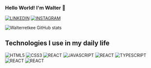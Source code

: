 ### Hello World! I'm Walter 👋

[![LINKEDIN](https://img.shields.io/badge/LinkedIn-0077B5?style=for-the-badge&logo=linkedin&logoColor=white)](https://www.linkedin.com/in/walter-retke/) [![INSTAGRAM](https://img.shields.io/badge/Instagram-E4405F?style=for-the-badge&logo=instagram&logoColor=white)](https://www.instagram.com/walterretkee/)

![Walterretkee GitHub stats](https://github-readme-stats.vercel.app/api?username=walterretke&show_icons=true&theme=dracula)

## Technologies I use in my daily life


<div style="display: inline-block;">
  
  <img align="center" alt="HTML5" src="https://img.shields.io/badge/HTML5-E34F26?style=for-the-badge&logo=html5&logoColor=white" />

  <img align="center" alt="CSS3" src="https://img.shields.io/badge/CSS3-1572B6?style=for-the-badge&logo=css3&logoColor=white" />

  <img align="center" alt="REACT" src="https://img.shields.io/badge/Tailwind_CSS-38B2AC?style=for-the-badge&logo=tailwind-css&logoColor=white" />

  <img align="center" alt="JAVASCRIPT" src="https://img.shields.io/badge/JavaScript-F7DF1E?style=for-the-badge&logo=javascript&logoColor=black" />
  
  <img align="center" alt="REACT" src="https://img.shields.io/badge/PHP-777BB4?style=for-the-badge&logo=php&logoColor=white" />

  <img align="center" alt="TYPESCRIPT" src="https://img.shields.io/badge/TypeScript-007ACC?style=for-the-badge&logo=typescript&logoColor=white" />

  <img align="center" alt="REACT" src="https://img.shields.io/badge/React-20232A?style=for-the-badge&logo=react&logoColor=61DAFB" />

  <img align="center" alt="REACT" src="https://img.shields.io/badge/Node.js-43853D?style=for-the-badge&logo=node.js&logoColor=white" />

</div>
